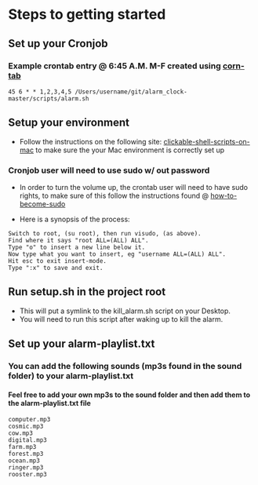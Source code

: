 # Steps to getting started

## Set up your Cronjob 

### Example crontab entry @ 6:45 A.M. M-F created using [corn-tab](http://www.corntab.com/pages/crontab-gui)

```
45 6 * * 1,2,3,4,5 /Users/username/git/alarm_clock-master/scripts/alarm.sh
```

## Setup your environment 

* Follow the instructions on the following site: [clickable-shell-scripts-on-mac](http://stackoverflow.com/questions/5125907/how-to-run-a-shell-script-in-os-x-by-double-clicking) to make sure the your Mac environment is correctly set up

### Cronjob user will need to use sudo w/ out password
* In order to turn the volume up, the crontab user will need to have sudo rights, to make sure of this follow the instructions found @ [how-to-become-sudo](https://www.garron.me/en/linux/visudo-command-sudoers-file-sudo-default-editor.html)

* Here is a synopsis of the process: 
```
Switch to root, (su root), then run visudo, (as above).
Find where it says "root ALL=(ALL) ALL".
Type "o" to insert a new line below it.
Now type what you want to insert, eg "username ALL=(ALL) ALL".
Hit esc to exit insert-mode.
Type ":x" to save and exit.
```

## Run setup.sh in the project root 

* This will put a symlink to the kill_alarm.sh script on your Desktop. 
* You will need to run this script after waking up to kill the alarm.

## Set up your alarm-playlist.txt

### You can add the following sounds (mp3s found in the sound folder) to your alarm-playlist.txt
#### Feel free to add your own mp3s to the sound folder and then add them to the alarm-playlist.txt file

```
computer.mp3
cosmic.mp3
cow.mp3
digital.mp3
farm.mp3
forest.mp3
ocean.mp3
ringer.mp3
rooster.mp3
```

